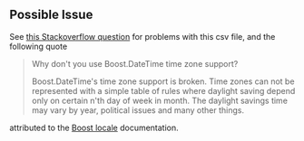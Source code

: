 
## Possible Issue

See
[this Stackoverflow question](http://stackoverflow.com/questions/29413175/generating-date-time-zonespec-csv-for-boostdate-time-from-ianas-time-zone-dat)
for problems with this csv file, and the following quote

> Why don't you use Boost.DateTime time zone support?
>
> Boost.DateTime's time zone support is broken. Time zones can not be
> represented with a simple table of rules where daylight saving depend only on
> certain n'th day of week in month. The daylight savings time may vary by
> year, political issues and many other things.

attributed to the
[Boost locale](https://www.boost.org/doc/libs/release/libs/locale/doc/html/dates_times_timezones.html)
documentation.
